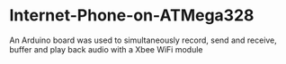 # Internet-Phone-on-ATMega328
An Arduino board was used to simultaneously record, send and receive, buffer and play back audio with a Xbee WiFi module
